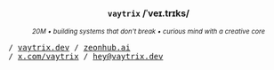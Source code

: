 <div align="center">

  ### `vaytrix` /ˈveɪ.trɪks/

  <sup><i>20M • building systems that don't break • curious mind with a creative core</i></sup>

</div>

<samp>
/ <a href="https://vaytrix.dev">vaytrix.dev</a> / <a href="https://zeonhub.ai">zeonhub.ai</a>  
<br>
/ <a href="https://x.com/vaytrix">x.com/vaytrix</a> / <a href="mailto:hey@vaytrix.dev">hey@vaytrix.dev</a>
</samp>
